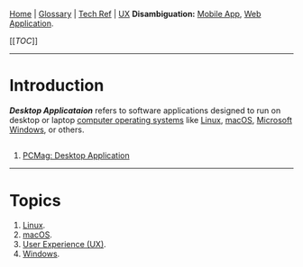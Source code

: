 [Home](/Slalom-LLC/Slalom-Consulting) | [Glossary](/Glossary) | [Tech Ref](/Tech-Ref) | [UX](/Tech-Ref/Software-Development/UX-\(User-Experience\))
**Disambiguation:** [Mobile App](/Tech-Ref/Software-Development/UX-\(User-Experience\)/Mobile-App-\(Mobile-Application\)), [Web Application](/Tech-Ref/WWW-\(World-Wide-Web\)/Web-Application).

[[_TOC_]]

---
# Introduction
***Desktop Applicataion*** refers to software applications designed to run on desktop or laptop [computer operating systems](/Tech-Ref/OS-\(Operating-System\)) like [Linux](/Tech-Ref/Linux), [macOS](/Tech-Ref/Apple-Inc/Mac-\(Macintosh\)/macOS), [Microsoft Windows](/Tech-Ref/Microsoft/Microsoft-Windows), or others.

##
1. [PCMag: Desktop Application](https://www.pcmag.com/encyclopedia/term/desktop-application)

---
# Topics
1. [Linux](/Tech-Ref/Linux).
1. [macOS](/Tech-Ref/Apple-Inc/Mac-\(Macintosh\)/macOS).
1. [User Experience (UX)](/Tech-Ref/Software-Development/UX-\(User-Experience\)).
1. [Windows](/Tech-Ref/Microsoft/Microsoft-Windows).
